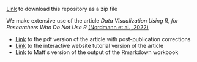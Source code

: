 [Link](https://github.com/mjgreen/workbook/archive/refs/heads/main.zip) to download this repository as a zip file

We make extensive use of the article _Data Visualization Using R, for Researchers Who Do Not Use R_ [(Nordmann et al., 2022)](https://doi.org/10.1177/25152459221074654)

* [Link](https://osf.io/5e64r) to the pdf version of the article with post-publication corrections 
* [Link](https://psyteachr.github.io/introdataviz/index.html) to the interactive website tutorial version of the article
* [Link](https://mjgreen.github.io/workbook/workbook-mjg.html) to Matt's version of the output of the Rmarkdown workbook

